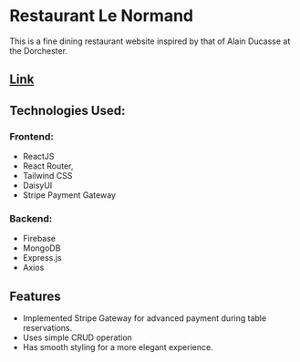 # Restaurant Le Normand

This is a fine dining restaurant website inspired by that of Alain Ducasse at the Dorchester.

## [Link](https://restaurant-le-normand.surge.sh/)


## Technologies Used:

### Frontend:
- ReactJS
- React Router,
- Tailwind CSS
- DaisyUI
- Stripe Payment Gateway

### Backend:
- Firebase
- MongoDB
- Express.js
- Axios


## Features

- Implemented Stripe Gateway for advanced payment during table reservations.
- Uses simple CRUD operation
- Has smooth styling for a more elegant experience.
